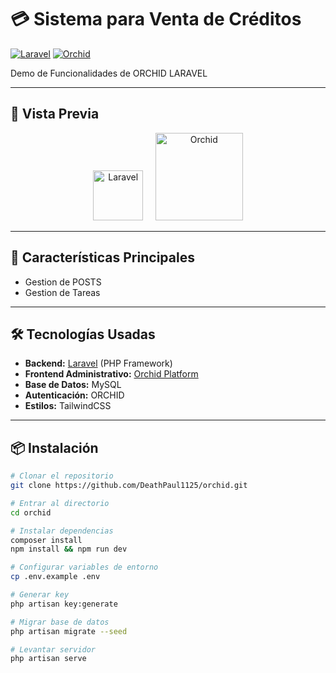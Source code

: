 # 💳 Sistema para Venta de Créditos

[![Laravel](https://img.shields.io/badge/Laravel-FF2D20?style=for-the-badge&logo=laravel&logoColor=white)](https://laravel.com)
[![Orchid](https://img.shields.io/badge/Orchid-5B3CC4?style=for-the-badge&logo=orchid&logoColor=white)](https://orchid.software)

Demo de Funcionalidades de ORCHID LARAVEL

---

## 📸 Vista Previa

<p align="center">
  <img src="https://laravel.com/img/logomark.min.svg" alt="Laravel" width="80"/>
  &nbsp;&nbsp;&nbsp;
  <img src="https://orchid.software/img/logo.svg" alt="Orchid" width="140"/>
</p>

---

## 🚀 Características Principales

- Gestion de POSTS
- Gestion de Tareas

---

## 🛠️ Tecnologías Usadas

- **Backend:** [Laravel](https://laravel.com) (PHP Framework)
- **Frontend Administrativo:** [Orchid Platform](https://orchid.software)
- **Base de Datos:** MySQL
- **Autenticación:** ORCHID
- **Estilos:** TailwindCSS

---

## 📦 Instalación

```bash
# Clonar el repositorio
git clone https://github.com/DeathPaul1125/orchid.git

# Entrar al directorio
cd orchid

# Instalar dependencias
composer install
npm install && npm run dev

# Configurar variables de entorno
cp .env.example .env

# Generar key
php artisan key:generate

# Migrar base de datos
php artisan migrate --seed

# Levantar servidor
php artisan serve
